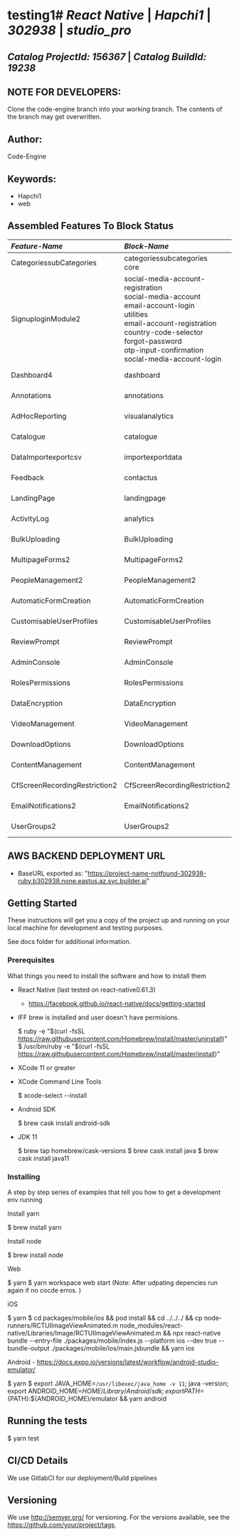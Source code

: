 # testing1# *React Native* | *Hapchi1* | *302938* | *studio_pro*

## *Catalog ProjectId: 156367* | *Catalog BuildId: 19238*

## NOTE FOR DEVELOPERS:
Clone the code-engine branch into your working branch. The contents of the branch may get overwritten.
## Author:
Code-Engine
## Keywords:
 - Hapchi1
 - web
## Assembled Features To Block Status

| *Feature-Name*        | *Block-Name*        | *Path*  | *Status*  |
|:-------------|:-------------|:-------------|:-------------|
| CategoriessubCategories      | categoriessubcategories<br>core<br>      | {+packages/blocks/categoriessubcategories+}<br>{+packages/blocks/core+}<br> | {+Non-Empty+} |
| SignuploginModule2      | social-media-account-registration<br>social-media-account<br>email-account-login<br>utilities<br>email-account-registration<br>country-code-selector<br>forgot-password<br>otp-input-confirmation<br>social-media-account-login<br>      | {+packages/blocks/social-media-account-registration+}<br>{+packages/blocks/social-media-account+}<br>{+packages/blocks/email-account-login+}<br>{+packages/blocks/utilities+}<br>{+packages/blocks/email-account-registration+}<br>{+packages/blocks/country-code-selector+}<br>{+packages/blocks/forgot-password+}<br>{+packages/blocks/otp-input-confirmation+}<br>{+packages/blocks/social-media-account-login+}<br> | {+Non-Empty+} |
| Dashboard4      | dashboard<br>      | {+packages/blocks/dashboard+}<br> | {+Non-Empty+} |
| Annotations      | annotations<br>      | {+packages/blocks/annotations+}<br> | {+Non-Empty+} |
| AdHocReporting      | visualanalytics<br>      | {+packages/blocks/visualanalytics+}<br> | {+Non-Empty+} |
| Catalogue      | catalogue<br>      | {+packages/blocks/catalogue+}<br> | {+Non-Empty+} |
| DataImportexportcsv      | importexportdata<br>      | {+packages/blocks/importexportdata+}<br> | {+Non-Empty+} |
| Feedback      | contactus<br>      | {+packages/blocks/contactus+}<br> | {+Non-Empty+} |
| LandingPage      | landingpage<br>      | {+packages/blocks/landingpage+}<br> | {+Non-Empty+} |
| ActivityLog      | analytics<br>      | {+packages/blocks/analytics+}<br> | {+Non-Empty+} |
| BulkUploading      | BulkUploading      | {-packages/blocks/BulkUploading-} | {-Empty-} |
| MultipageForms2      | MultipageForms2      | {-packages/blocks/MultipageForms2-} | {-Empty-} |
| PeopleManagement2      | PeopleManagement2      | {-packages/blocks/PeopleManagement2-} | {-Empty-} |
| AutomaticFormCreation      | AutomaticFormCreation      | {-packages/blocks/AutomaticFormCreation-} | {-Empty-} |
| CustomisableUserProfiles      | CustomisableUserProfiles      | {-packages/blocks/CustomisableUserProfiles-} | {-Empty-} |
| ReviewPrompt      | ReviewPrompt      | {-packages/blocks/ReviewPrompt-} | {-Empty-} |
| AdminConsole      | AdminConsole      | {-packages/blocks/AdminConsole-} | {-Empty-} |
| RolesPermissions      | RolesPermissions      | {-packages/blocks/RolesPermissions-} | {-Empty-} |
| DataEncryption      | DataEncryption      | {-packages/blocks/DataEncryption-} | {-Empty-} |
| VideoManagement      | VideoManagement      | {-packages/blocks/VideoManagement-} | {-Empty-} |
| DownloadOptions      | DownloadOptions      | {-packages/blocks/DownloadOptions-} | {-Empty-} |
| ContentManagement      | ContentManagement      | {-packages/blocks/ContentManagement-} | {-Empty-} |
| CfScreenRecordingRestriction2      | CfScreenRecordingRestriction2      | {-packages/blocks/CfScreenRecordingRestriction2-} | {-Empty-} |
| EmailNotifications2      | EmailNotifications2      | {-packages/blocks/EmailNotifications2-} | {-Empty-} |
| UserGroups2      | UserGroups2      | {-packages/blocks/UserGroups2-} | {-Empty-} |

## AWS BACKEND DEPLOYMENT URL
 - BaseURL exported as: "https://project-name-notfound-302938-ruby.b302938.none.eastus.az.svc.builder.ai"
## Getting Started

These instructions will get you a copy of the project up and running on your local machine for development and testing purposes. 

See docs folder for additional information.

### Prerequisites

What things you need to install the software and how to install them

* React Native (last tested on react-native0.61.3)
  - https://facebook.github.io/react-native/docs/getting-started

* IFF brew is installed and user doesn't have permisions.

  $ ruby -e "$(curl -fsSL https://raw.githubusercontent.com/Homebrew/install/master/uninstall)"
  $ /usr/bin/ruby -e "$(curl -fsSL https://raw.githubusercontent.com/Homebrew/install/master/install)"


* XCode 11 or greater

* XCode Command Line Tools

  $ xcode-select --install


* Android SDK

  $ brew cask install android-sdk


* JDK 11

  $ brew tap homebrew/cask-versions
  $ brew cask install java
  $ brew cask install java11


### Installing

A step by step series of examples that tell you how to get a development env running

Install yarn

  $ brew install yarn


Install node


  $ brew install node


Web

  $ yarn
  $ yarn workspace web start 
  (Note: After udpating depencies run again if no cocde erros. )


iOS

  $ yarn
  $ cd packages/mobile/ios && pod install && cd ../../../ && cp node-runners/RCTUIImageViewAnimated.m node_modules/react-native/Libraries/Image/RCTUIImageViewAnimated.m && npx react-native bundle --entry-file ./packages/mobile/index.js --platform ios --dev true --bundle-output ./packages/mobile/ios/main.jsbundle && yarn ios


Android - https://docs.expo.io/versions/latest/workflow/android-studio-emulator/

  $ yarn
  $ export JAVA_HOME=`/usr/libexec/java_home -v 11`; java -version; export ANDROID_HOME=${HOME}/Library/Android/sdk; export PATH=${PATH}:${ANDROID_HOME}/emulator && yarn android


## Running the tests


  $ yarn test



## CI/CD Details

We use GitlabCI for our deployment/Build pipelines

## Versioning

We use http://semver.org/ for versioning. For the versions available, see the https://github.com/your/project/tags.



